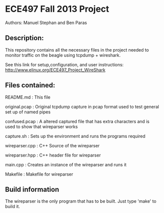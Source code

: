 


ECE497 Fall 2013 Project 
========================

Authors: Manuel Stephan and Ben Paras

Description:
----------------------------
This repository contains all the necessary files in the project needed to monitor traffic on the beagle using tcpdump + wireshark. 

See this link for setup,configuration, and user instructions: http://www.elinux.org/ECE497_Project_WireShark


Files contained: 
---------------- 
  README.md			    : This file
  
  original.pcap			: Original tcpdump capture in pcap format used to test general set up of named pipes 
  
  confused.pcap			: A altered captured file that has extra characters and is used  to show that wireparser works 
 
  capture.sh				: Sets up the environment and runs the programs required 
 
  wireparser.cpp		: C++ Source of the wireparser 
    
  wireparser.hpp		: C++ header file for wireparser 
  
  main.cpp          : Creates an instance of the wireparser and runs it
  
  Makefile          : Makefile for wireparser 
  
  


Build information
-----------------
The wireparser is the only program that has to be built. 
Just type 'make' to build it. 
